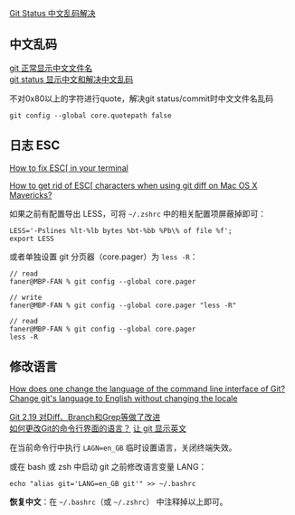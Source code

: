 
[Git Status 中文乱码解决](http://blog.crhan.com/2012/09/git-status-%E4%B8%AD%E6%96%87%E4%B9%B1%E7%A0%81%E8%A7%A3%E5%86%B3/)  

## 中文乱码

[git 正常显示中文文件名](https://www.jianshu.com/p/297ff9b730cf)  
[git status 显示中文和解决中文乱码](https://www.cnblogs.com/tielemao/p/9492638.html)  

不对0x80以上的字符进行quote，解决git status/commit时中文文件名乱码

```
git config --global core.quotepath false
```

## 日志 ESC

[How to fix ESC\[ in your terminal](http://excid3.com/blog/how-to-fix-esc-in-your-terminal)

[How to get rid of ESC\[ characters when using git diff on Mac OS X Mavericks?](https://stackoverflow.com/questions/20414596/how-to-get-rid-of-esc-characters-when-using-git-diff-on-mac-os-x-mavericks)

如果之前有配置导出 LESS，可将 `~/.zshrc` 中的相关配置项屏蔽掉即可：

```
LESS='-Pslines %lt-%lb bytes %bt-%bb %Pb\% of file %f';
export LESS
```

或者单独设置 git 分页器（core.pager）为 `less -R`：

```
// read
faner@MBP-FAN % git config --global core.pager

// write
faner@MBP-FAN % git config --global core.pager "less -R"

// read
faner@MBP-FAN % git config --global core.pager
less -R
```

## 修改语言

[How does one change the language of the command line interface of Git?](https://stackoverflow.com/questions/10633564/how-does-one-change-the-language-of-the-command-line-interface-of-git)  
[Change git's language to English without changing the locale](https://askubuntu.com/questions/320661/change-gits-language-to-english-without-changing-the-locale)  

[Git 2.19 对Diff、Branch和Grep等做了改进](http://www.infoq.com/cn/news/2018/09/git-2.19-released)  
[如何更改Git的命令行界面的语言？](https://codeday.me/bug/20170821/64386.html) [让 git 显示英文](https://blog.csdn.net/RonnyJiang/article/details/53509727)  

在当前命令行中执行 `LAGN=en_GB` 临时设置语言，关闭终端失效。

或在 bash 或 zsh 中启动 git 之前修改语言变量 LANG：

```shell
echo "alias git='LANG=en_GB git'" >> ~/.bashrc
```

**恢复中文**：在 `~/.bashrc`（或 `~/.zshrc`） 中注释掉以上即可。
